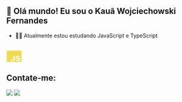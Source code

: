 ## 👋 Olá mundo! Eu sou o Kauã Wojciechowski Fernandes

- 👨‍💻 Atualmente estou estudando JavaScript e TypeScript

<div style="display: inline_block"><br>
  <img align="center" alt="Mani-Js" height="30" width="40" src="https://raw.githubusercontent.com/devicons/devicon/master/icons/javascript/javascript-plain.svg">
  
## Contate-me:

<a href="mailto:maniaquicontact@gmail.com"><img src="https://img.shields.io/badge/-Gmail-%23333?style=for-the-badge&logo=gmail&logoColor=white" target="_blank"></a>
<a href="https://www.linkedin.com/in/kauawofernandes" target="_blank"><img src="https://img.shields.io/badge/-LinkedIn-%230077B5?style=for-the-badge&logo=linkedin&logoColor=white" target="_blank"></a>
